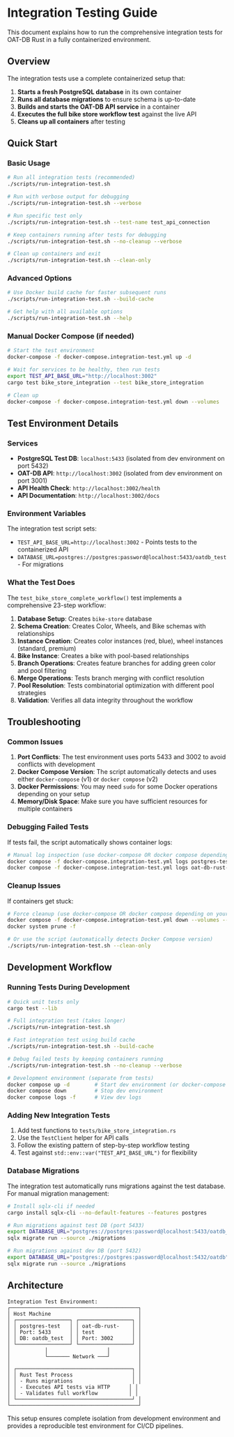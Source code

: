 # Integration Testing Guide

This document explains how to run the comprehensive integration tests for OAT-DB Rust in a fully containerized environment.

## Overview

The integration tests use a complete containerized setup that:

1. **Starts a fresh PostgreSQL database** in its own container
2. **Runs all database migrations** to ensure schema is up-to-date  
3. **Builds and starts the OAT-DB API service** in a container
4. **Executes the full bike store workflow test** against the live API
5. **Cleans up all containers** after testing

## Quick Start

### Basic Usage

```bash
# Run all integration tests (recommended)
./scripts/run-integration-test.sh

# Run with verbose output for debugging
./scripts/run-integration-test.sh --verbose

# Run specific test only
./scripts/run-integration-test.sh --test-name test_api_connection

# Keep containers running after tests for debugging  
./scripts/run-integration-test.sh --no-cleanup --verbose

# Clean up containers and exit
./scripts/run-integration-test.sh --clean-only
```

### Advanced Options

```bash
# Use Docker build cache for faster subsequent runs
./scripts/run-integration-test.sh --build-cache

# Get help with all available options
./scripts/run-integration-test.sh --help
```

### Manual Docker Compose (if needed)

```bash
# Start the test environment
docker-compose -f docker-compose.integration-test.yml up -d

# Wait for services to be healthy, then run tests
export TEST_API_BASE_URL="http://localhost:3002"
cargo test bike_store_integration --test bike_store_integration

# Clean up
docker-compose -f docker-compose.integration-test.yml down --volumes
```

## Test Environment Details

### Services

- **PostgreSQL Test DB**: `localhost:5433` (isolated from dev environment on port 5432)
- **OAT-DB API**: `http://localhost:3002` (isolated from dev environment on port 3001)
- **API Health Check**: `http://localhost:3002/health`
- **API Documentation**: `http://localhost:3002/docs`

### Environment Variables

The integration test script sets:
- `TEST_API_BASE_URL=http://localhost:3002` - Points tests to the containerized API
- `DATABASE_URL=postgres://postgres:password@localhost:5433/oatdb_test` - For migrations

### What the Test Does

The `test_bike_store_complete_workflow()` test implements a comprehensive 23-step workflow:

1. **Database Setup**: Creates `bike-store` database
2. **Schema Creation**: Creates Color, Wheels, and Bike schemas with relationships
3. **Instance Creation**: Creates color instances (red, blue), wheel instances (standard, premium)
4. **Bike Instance**: Creates a bike with pool-based relationships
5. **Branch Operations**: Creates feature branches for adding green color and pool filtering
6. **Merge Operations**: Tests branch merging with conflict resolution
7. **Pool Resolution**: Tests combinatorial optimization with different pool strategies
8. **Validation**: Verifies all data integrity throughout the workflow

## Troubleshooting

### Common Issues

1. **Port Conflicts**: The test environment uses ports 5433 and 3002 to avoid conflicts with development
2. **Docker Compose Version**: The script automatically detects and uses either `docker-compose` (v1) or `docker compose` (v2)
3. **Docker Permissions**: You may need `sudo` for some Docker operations depending on your setup  
4. **Memory/Disk Space**: Make sure you have sufficient resources for multiple containers

### Debugging Failed Tests

If tests fail, the script automatically shows container logs:

```bash
# Manual log inspection (use docker-compose OR docker compose depending on your version)
docker compose -f docker-compose.integration-test.yml logs postgres-test
docker compose -f docker-compose.integration-test.yml logs oat-db-rust-test
```

### Cleanup Issues

If containers get stuck:

```bash
# Force cleanup (use docker-compose OR docker compose depending on your version)
docker compose -f docker-compose.integration-test.yml down --volumes --remove-orphans
docker system prune -f

# Or use the script (automatically detects Docker Compose version)
./scripts/run-integration-test.sh --clean-only
```

## Development Workflow

### Running Tests During Development

```bash
# Quick unit tests only
cargo test --lib

# Full integration test (takes longer)
./scripts/run-integration-test.sh

# Fast integration test using build cache  
./scripts/run-integration-test.sh --build-cache

# Debug failed tests by keeping containers running
./scripts/run-integration-test.sh --no-cleanup --verbose

# Development environment (separate from tests)
docker compose up -d        # Start dev environment (or docker-compose on v1)
docker compose down         # Stop dev environment  
docker compose logs -f      # View dev logs
```

### Adding New Integration Tests

1. Add test functions to `tests/bike_store_integration.rs`
2. Use the `TestClient` helper for API calls
3. Follow the existing pattern of step-by-step workflow testing
4. Test against `std::env::var("TEST_API_BASE_URL")` for flexibility

### Database Migrations

The integration test automatically runs migrations against the test database. For manual migration management:

```bash
# Install sqlx-cli if needed
cargo install sqlx-cli --no-default-features --features postgres

# Run migrations against test DB (port 5433)
export DATABASE_URL="postgres://postgres:password@localhost:5433/oatdb_test"
sqlx migrate run --source ./migrations

# Run migrations against dev DB (port 5432)
export DATABASE_URL="postgres://postgres:password@localhost:5432/oatdb"
sqlx migrate run --source ./migrations
```

## Architecture

```
Integration Test Environment:
┌─────────────────────────────────────────┐
│ Host Machine                            │
│ ┌─────────────────┐ ┌─────────────────┐ │
│ │ postgres-test   │ │ oat-db-rust-    │ │
│ │ Port: 5433      │ │ test            │ │
│ │ DB: oatdb_test  │ │ Port: 3002      │ │
│ └─────────────────┘ └─────────────────┘ │
│           │                   │         │
│           └─────── Network ───┘         │
│                                         │
│ ┌─────────────────────────────────────┐ │
│ │ Rust Test Process                   │ │
│ │ - Runs migrations                   │ │
│ │ - Executes API tests via HTTP      │ │
│ │ - Validates full workflow          │ │
│ └─────────────────────────────────────┘ │
└─────────────────────────────────────────┘
```

This setup ensures complete isolation from development environment and provides a reproducible test environment for CI/CD pipelines.